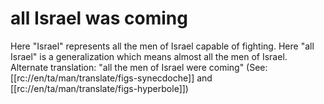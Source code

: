 # all Israel was coming

Here "Israel" represents all the men of Israel capable of fighting. Here "all Israel" is a generalization which means almost all the men of Israel. Alternate translation: "all the men of Israel were coming" (See: [[rc://en/ta/man/translate/figs-synecdoche]] and [[rc://en/ta/man/translate/figs-hyperbole]])

